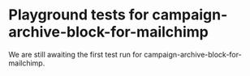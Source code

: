 # Playground tests for campaign-archive-block-for-mailchimp
We are still awaiting the first test run for campaign-archive-block-for-mailchimp.
